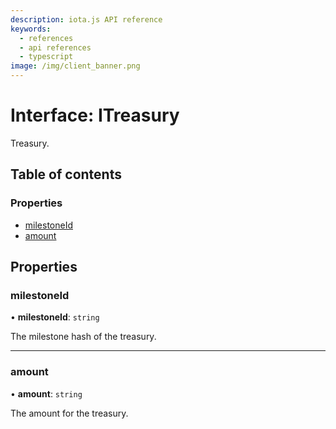 ```yaml
---
description: iota.js API reference
keywords:
  - references
  - api references
  - typescript
image: /img/client_banner.png
---
```


# Interface: ITreasury

Treasury.

## Table of contents

### Properties

- [milestoneId](ITreasury.md#milestoneid)
- [amount](ITreasury.md#amount)

## Properties

### milestoneId

• **milestoneId**: `string`

The milestone hash of the treasury.

---

### amount

• **amount**: `string`

The amount for the treasury.
